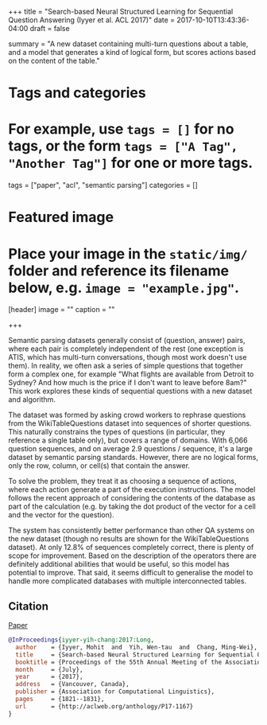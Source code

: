 +++
title = "Search-based Neural Structured Learning for Sequential Question Answering (Iyyer et al. ACL 2017)"
date = 2017-10-10T13:43:36-04:00
draft = false

summary = "A new dataset containing multi-turn questions about a table, and a model that generates a kind of logical form, but scores actions based on the content of the table."

# Tags and categories
# For example, use `tags = []` for no tags, or the form `tags = ["A Tag", "Another Tag"]` for one or more tags.
tags = ["paper", "acl", "semantic parsing"]
categories = []

# Featured image
# Place your image in the `static/img/` folder and reference its filename below, e.g. `image = "example.jpg"`.
[header]
image = ""
caption = ""

+++

Semantic parsing datasets generally consist of (question, answer) pairs, where each pair is completely independent of the rest (one exception is ATIS, which has multi-turn conversations, though most work doesn't use them).
In reality, we often ask a series of simple questions that together form a complex one, for example "What flights are available from Detroit to Sydney? And how much is the price if I don't want to leave before 8am?"
This work explores these kinds of sequential questions with a new dataset and algorithm.

The dataset was formed by asking crowd workers to rephrase questions from the WikiTableQuestions dataset into sequences of shorter questions.
This naturally constrains the types of questions (in particular, they reference a single table only), but covers a range of domains.
With 6,066 question sequences, and on average 2.9 questions / sequence, it's a large dataset by semantic parsing standards.
However, there are no logical forms, only the row, column, or cell(s) that contain the answer.

To solve the problem, they treat it as choosing a sequence of actions, where each action generate a part of the execution instructions.
The model follows the recent approach of considering the contents of the database as part of the calculation (e.g. by taking the dot product of the vector for a cell and the vector for the question).

The system has consistently better performance than other QA systems on the new dataset (though no results are shown for the WikiTableQuestions dataset).
At only 12.8% of sequences completely correct, there is plenty of scope for improvement.
Based on the description of the operators there are definitely additional abilities that would be useful, so this model has potential to improve.
That said, it seems difficult to generalise the model to handle more complicated databases with multiple interconnected tables.

## Citation

[Paper](https://aclweb.org/anthology/P/P17/P17-1167.pdf)

```bibtex
@InProceedings{iyyer-yih-chang:2017:Long,
  author    = {Iyyer, Mohit  and  Yih, Wen-tau  and  Chang, Ming-Wei},
  title     = {Search-based Neural Structured Learning for Sequential Question Answering},
  booktitle = {Proceedings of the 55th Annual Meeting of the Association for Computational Linguistics (Volume 1: Long Papers)},
  month     = {July},
  year      = {2017},
  address   = {Vancouver, Canada},
  publisher = {Association for Computational Linguistics},
  pages     = {1821--1831},
  url       = {http://aclweb.org/anthology/P17-1167}
}
```

